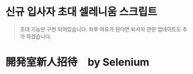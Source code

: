 신규 입사자 초대 셀레니움 스크립트
========================
  >초대 기능만 구현 되어있습니다. 차후 여유가 된다면 퇴사자 관련 업데이트도 추가 하겠습니다.
  >
開発室新人招待　by Selenium
========================
